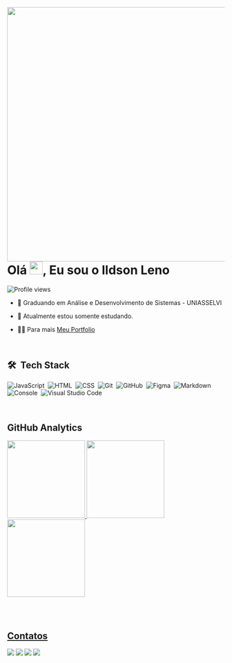 <img align="right" height="590em" src="https://raw.githubusercontent.com/gist/ildsonLeno/198e79f4c4ff9b6b34c48429dcc07fe4/raw/6b43d1b35e23464e5d83dbf85fd38e2a5982636a/githubcard.svg"/>
<h1 align="left">Olá <img src="https://raw.githubusercontent.com/kaueMarques/kaueMarques/master/hi.gif" height="30px">, Eu sou o Ildson Leno</h1>
<p align="left"> <img src="https://komarev.com/ghpvc/?username=ildsonLeno&color=brightgreen" alt="Profile views" /> </p>

- 📝 Graduando em Análise e Desenvolvimento de Sistemas - UNIASSELVI 

- 🔭 Atualmente estou somente estudando.

- 👨‍💻 Para mais [Meu Portfolio](https://ildsonleno.github.io/meuPortfolio/)

<br>

## 🛠 &nbsp;Tech Stack

![JavaScript](https://img.shields.io/badge/-JavaScript-05122A?style=flat&logo=javascript)&nbsp;
![HTML](https://img.shields.io/badge/-HTML-05122A?style=flat&logo=HTML5)&nbsp;
![CSS](https://img.shields.io/badge/-CSS-05122A?style=flat&logo=CSS3&logoColor=1572B6)&nbsp;
![Git](https://img.shields.io/badge/-Git-05122A?style=flat&logo=git)&nbsp;
![GitHub](https://img.shields.io/badge/-GitHub-05122A?style=flat&logo=github)&nbsp;
![Figma](https://img.shields.io/badge/-Figma-05122A?style=flat&logo=figma)&nbsp;
![Markdown](https://img.shields.io/badge/-Markdown-05122A?style=flat&logo=markdown)&nbsp;
![Console](https://img.shields.io/badge/-Console-05122A?style=flat&logo=console)&nbsp;
![Visual Studio Code](https://img.shields.io/badge/-Visual%20Studio%20Code-05122A?style=flat&logo=visual-studio-code&logoColor=007ACC)&nbsp;

<br>

## GitHub Analytics

<div align="left">
  <a href="https://github.com/ildsonLeno">
  <img height="180em" src="https://github-readme-stats.vercel.app/api?username=ildsonLeno&show_icons=true&theme=dark&include_all_commits=true&count_private=true"/>
  <img height="180em" src="https://github-readme-stats.vercel.app/api/top-langs/?username=ildsonLeno&layout=compact"/>
  <img height="180em" src="https://github-readme-stats.vercel.app/api/top-langs/?username=ildsonLeno&layout=compact&langs_count=7&theme=dark"/>
</div>

<br><br>

## Contatos

<div align="left">
  <a href="https://instagram.com/ildsonleno" target="_blank"><img src="https://img.shields.io/badge/-Instagram-%23E4405F?style=for-the-badge&logo=instagram&logoColor=white" target="_blank"></a>
 <a href="https://discord.gg/zYeD5Qz5" target="_blank"><img src="https://img.shields.io/badge/Discord-7289DA?style=for-the-badge&logo=discord&logoColor=white" target="_blank"></a> 
  <a href = "mailto:ildson.leno@outlook.com"><img src="https://img.shields.io/badge/Microsoft_Outlook-0078D4?style=for-the-badge&logo=microsoft-outlook&logoColor=white"             target="_blank"></a>
  <a href="https://www.linkedin.com/in/ildsonLeno" target="_blank"><img src="https://img.shields.io/badge/-LinkedIn-%230077B5?style=for-the-badge&logo=linkedin&logoColor=white" target="_blank"></a>
</div>

